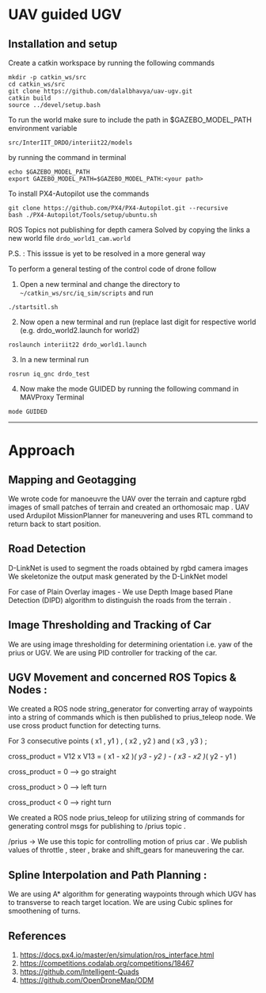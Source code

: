 # UAV guided UGV

## Installation and setup
Create a catkin workspace by running the following commands
```
mkdir -p catkin_ws/src
cd catkin_ws/src
git clone https://github.com/dalalbhavya/uav-ugv.git
catkin build
source ../devel/setup.bash
```
To run the world make sure to include the path in $GAZEBO_MODEL_PATH environment variable

`src/InterIIT_DRDO/interiit22/models`

by running the command in terminal

```
echo $GAZEBO_MODEL_PATH
export GAZEBO_MODEL_PATH=$GAZEBO_MODEL_PATH:<your path>
```

To install PX4-Autopilot use the commands

```
git clone https://github.com/PX4/PX4-Autopilot.git --recursive
bash ./PX4-Autopilot/Tools/setup/ubuntu.sh
```

ROS Topics not publishing for depth camera
Solved by copying the links a new world file `drdo_world1_cam.world`

P.S. : This isssue is yet to be resolved in a more general way

To perform a general testing of the control code of drone follow

1. Open a new terminal and change the directory to `~/catkin_ws/src/iq_sim/scripts` and run

```
./startsitl.sh
```

2. Now open a new terminal and run (replace last digit for respective world (e.g. drdo_world2.launch for world2)
```
roslaunch interiit22 drdo_world1.launch
```

3. In a new terminal run

```
rosrun iq_gnc drdo_test
```

4. Now make the mode GUIDED by running the following command in MAVProxy Terminal

```
mode GUIDED
```

----
# **Approach**


## **Mapping and Geotagging**
We wrote code for manoeuvre the UAV over the terrain and capture rgbd images of small patches of terrain and created an orthomosaic map .
UAV used Ardupilot MissionPlanner for maneuvering and uses RTL command to return back to start position.

## **Road Detection** 

D-LinkNet is used to segment the roads obtained by rgbd camera images 
We skeletonize the output mask generated by the D-LinkNet model

For case of Plain Overlay images -
We use Depth Image based Plane Detection (DIPD) algorithm to distinguish the roads from the terrain .

## **Image Thresholding and Tracking of Car**

We are using image thresholding for determining orientation i.e. yaw of the prius or UGV.
We are using PID controller for tracking of the car.

## **UGV Movement and concerned ROS Topics & Nodes** : 

We created a ROS  node string_generator  for  converting array of waypoints into a string of commands  which is then published to prius_teleop node.
We use  cross product function for  detecting  turns. 

For  3  consecutive points ( x1 , y1 )  ,  ( x2  , y2 )   and   ( x3  , y3 )  ;

cross_product  =   V12 x V13  =   ( x1 - x2 )*( y3 - y2 ) -  ( x3 - x2 )*( y2 - y1 )

cross_product = 0    —>   go  straight

cross_product > 0    —>   left  turn

cross_product < 0    —>   right  turn

We created a ROS  node prius_teleop  for  utilizing  string of commands  for generating control  msgs  for  publishing to  /prius  topic .

/prius  ->  We use this topic for controlling motion of prius car . We publish values of throttle , steer , brake and shift_gears for maneuvering the car.

## **Spline Interpolation and Path Planning** :

We are using A* algorithm for generating waypoints through which UGV has to transverse to reach target location.
We are using Cubic splines for smoothening of turns. 



## References
1. https://docs.px4.io/master/en/simulation/ros_interface.html
2. https://competitions.codalab.org/competitions/18467
3. https://github.com/Intelligent-Quads
4. https://github.com/OpenDroneMap/ODM
